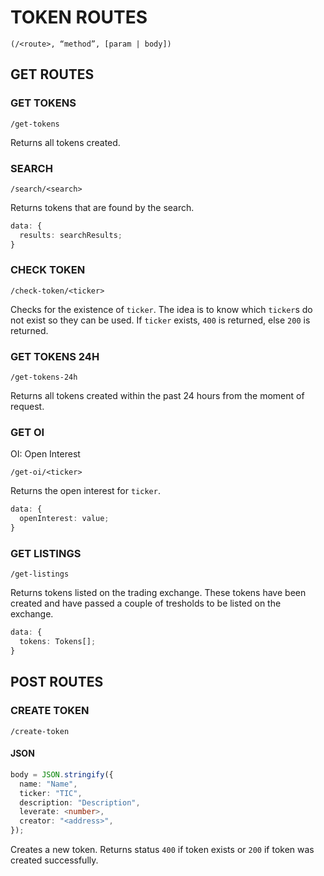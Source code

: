 # TOKEN ROUTES

`(/<route>, “method”, [param | body])`

## GET ROUTES

### GET TOKENS

```
/get-tokens
```

Returns all tokens created.

### SEARCH

```
/search/<search>
```

Returns tokens that are found by the search.

```typescript
data: {
  results: searchResults;
}
```

### CHECK TOKEN

```
/check-token/<ticker>
```

Checks for the existence of `ticker`. The idea is to know which `ticker`s do not exist so they can be used. If `ticker` exists, `400` is returned, else `200` is returned.

### GET TOKENS 24H

```
/get-tokens-24h
```

Returns all tokens created within the past 24 hours from the moment of request.

### GET OI

OI: Open Interest

```
/get-oi/<ticker>
```

Returns the open interest for `ticker`.

```typescript
data: {
  openInterest: value;
}
```

### GET LISTINGS

```
/get-listings
```

Returns tokens listed on the trading exchange. These tokens have been created and have passed a couple of tresholds to be listed on the exchange.

```typescript
data: {
  tokens: Tokens[];
}
```

## POST ROUTES

### CREATE TOKEN

```
/create-token
```

#### JSON

```typescript
body = JSON.stringify({
  name: "Name",
  ticker: "TIC",
  description: "Description",
  leverate: <number>,
  creator: "<address>",
});
```

Creates a new token.
Returns status `400` if token exists or `200` if token was created successfully.
